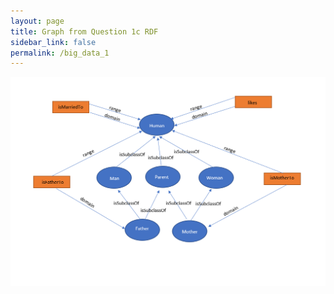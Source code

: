 ```yaml
---
layout: page
title: Graph from Question 1c RDF
sidebar_link: false
permalink: /big_data_1
---
```


<img src="./rdf.png">